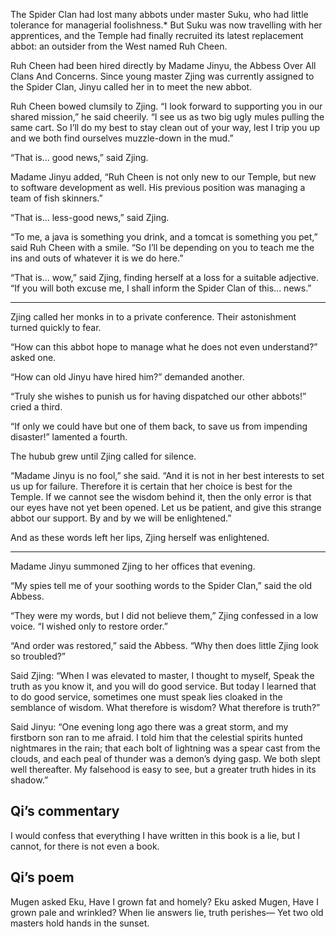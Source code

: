 The Spider Clan had lost many abbots under master Suku, who had little tolerance for managerial foolishness.*  But Suku was now travelling with her apprentices, and the Temple had finally recruited its latest replacement abbot: an outsider from the West named Ruh Cheen.

Ruh Cheen had been hired directly by Madame Jinyu, the Abbess Over All Clans And Concerns. Since young master Zjing was currently assigned to the Spider Clan, Jinyu called her in to meet the new abbot.

Ruh Cheen bowed clumsily to Zjing.  “I look forward to supporting you in our shared mission,” he said cheerily.  “I see us as two big ugly mules pulling the same cart.  So I’ll do my best to stay clean out of your way, lest I trip you up and we both find ourselves muzzle-down in the mud.”

“That is... good news,” said Zjing.

Madame Jinyu added, “Ruh Cheen is not only new to our Temple, but new to software development as well.  His previous position was managing a team of fish skinners.”

“That is... less-good news,” said Zjing.

“To me, a java is something you drink, and a tomcat is something you pet,” said Ruh Cheen with a smile.  “So I’ll be depending on you to teach me the ins and outs of whatever it is we do here.”

“That is... wow,” said Zjing, finding herself at a loss for a suitable adjective.  “If you will both excuse me, I shall inform the Spider Clan of this... news.”

----------

Zjing called her monks in to a private conference. Their astonishment turned quickly to fear.

“How can this abbot hope to manage what he does not even understand?” asked one.

“How can old Jinyu have hired him?” demanded another.

“Truly she wishes to punish us for having dispatched our other abbots!” cried a third.

“If only we could have but one of them back, to save us from impending disaster!” lamented a fourth.

The hubub grew until Zjing called for silence.

“Madame Jinyu is no fool,” she said.  “And it is not in her best interests to set us up for failure.  Therefore it is certain that her choice is best for the Temple.  If we cannot see the wisdom behind it, then the only error is that our eyes have not yet been opened.  Let us be patient, and give this strange abbot our support.  By and by we will be enlightened.”

And as these words left her lips, Zjing herself was enlightened.

----------

Madame Jinyu summoned Zjing to her offices that evening.

“My spies tell me of your soothing words to the Spider Clan,” said the old Abbess.

“They were my words, but I did not believe them,” Zjing confessed in a low voice. “I wished only to restore order.”

“And order was restored,” said the Abbess.  “Why then does little Zjing look so troubled?”

Said Zjing: “When I was elevated to master, I thought to myself, Speak the truth as you know it, and you will do good service. But today I learned that to do good service, sometimes one must speak lies cloaked in the semblance of wisdom.  What therefore is wisdom?  What therefore is truth?”

Said Jinyu: “One evening long ago there was a great storm, and my firstborn son ran to me afraid.  I told him that the celestial spirits hunted nightmares in the rain; that each bolt of lightning was a spear cast from the clouds, and each peal of thunder was a demon’s dying gasp.  We both slept well thereafter.  My falsehood is easy to see, but a greater truth hides in its shadow.”

## Qi’s commentary

I would confess that everything I have written in this book is a lie, but I cannot, for there is not even a book.

## Qi’s poem

Mugen asked Eku, Have I grown fat and homely?   Eku asked Mugen, Have I grown pale and wrinkled?   When lie answers lie, truth perishes— Yet two old masters hold hands in the sunset.
